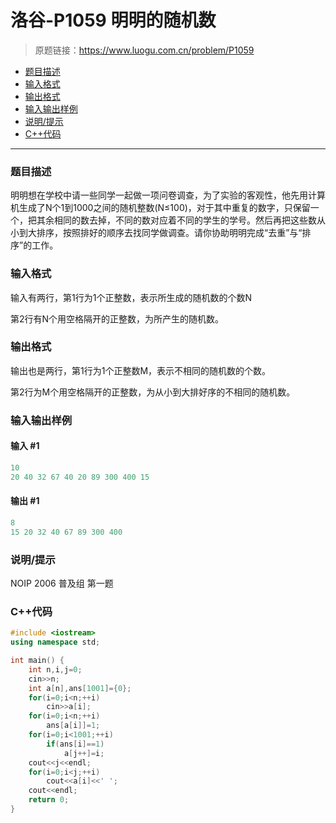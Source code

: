 # 洛谷-P1059 明明的随机数

> 原题链接：https://www.luogu.com.cn/problem/P1059

- [题目描述](#题目描述)
- [输入格式](#输入格式)
- [输出格式](#输出格式)
- [输入输出样例](#输入输出样例)
- [说明/提示](#说明/提示)
- [C++代码](#C++代码)

---

### <a name="题目描述">题目描述</a>

明明想在学校中请一些同学一起做一项问卷调查，为了实验的客观性，他先用计算机生成了N个1到1000之间的随机整数(N≤100)，对于其中重复的数字，只保留一个，把其余相同的数去掉，不同的数对应着不同的学生的学号。然后再把这些数从小到大排序，按照排好的顺序去找同学做调查。请你协助明明完成“去重”与“排序”的工作。

### <a name="输入格式">输入格式</a>

输入有两行，第1行为1个正整数，表示所生成的随机数的个数N

第2行有N个用空格隔开的正整数，为所产生的随机数。

### <a name="输出格式">输出格式</a>

输出也是两行，第1行为1个正整数M，表示不相同的随机数的个数。

第2行为M个用空格隔开的正整数，为从小到大排好序的不相同的随机数。

### <a name="输入输出样例">输入输出样例</a>

#### 输入 #1

```c++
10
20 40 32 67 40 20 89 300 400 15
```

#### 输出 #1

```c++
8
15 20 32 40 67 89 300 400
```

### <a name="说明/提示">说明/提示</a>

NOIP 2006 普及组 第一题

### <a name="C++代码">C++代码</a>

```c++
#include <iostream>
using namespace std;

int main() {
    int n,i,j=0;
    cin>>n;
    int a[n],ans[1001]={0};
    for(i=0;i<n;++i)
        cin>>a[i];
    for(i=0;i<n;++i)
        ans[a[i]]=1;
    for(i=0;i<1001;++i)
        if(ans[i]==1)
            a[j++]=i;
    cout<<j<<endl;
    for(i=0;i<j;++i)
        cout<<a[i]<<' ';
    cout<<endl;
    return 0;
}
```